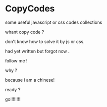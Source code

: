 CopyCodes
=========

some useful javascript or css codes collections

whant copy code ? 

don't know how to solve it by js or css.

had yet written but forgot now .

follow me !

why ?

because i am a chinese!

ready ?

go!!!!!!!!
